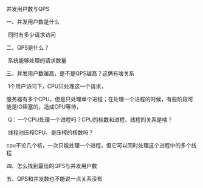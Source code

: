 并发用户数与QPS

一、并发用户数是什么

​	同时有多少请求访问

二、QPS是什么？

​	系统能够处理的请求数量

三、并发用户数越高，是不是QPS越高？这俩有啥关系

​	1个用户访问下，CPU只处理这一个请求，

​	服务器有多个CPU，但是只处理单个进程；在处理一个进程的时候，有些阶段可能是IO阻塞的，造成CPU等待，

​	Q：一个CPU处理一个进程吗？CPU的核数和进程、线程的关系是啥？

​		线程池压榨CPU、是压榨的核数吗？

​		cpu不论几个核，一次只能处理一个进程，但它可以同时处理这个进程中的多个线程

四、怎么找到最佳的QPS与并发用户数

五、QPS和并发数也不能说一点关系没有